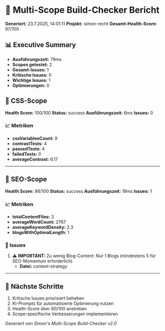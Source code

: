 # 🚀 Multi-Scope Build-Checker Bericht

**Generiert:** 23.7.2025, 14:01:11
**Projekt:** simon-recht
**Gesamt-Health-Score:** 97/100

## 📊 Executive Summary

- **Ausführungszeit:** 79ms
- **Scopes getestet:** 2
- **Gesamt-Issues:** 1
- **Kritische Issues:** 0
- **Wichtige Issues:** 1
- **Optimierungen:** 0

## 🎯 CSS-Scope

**Health Score:** 100/100
**Status:** success
**Ausführungszeit:** 6ms
**Issues:** 0

### 📈 Metriken

- **cssVariablesCount:** 9
- **contrastTests:** 4
- **passedTests:** 4
- **failedTests:** 0
- **averageContrast:** 6.17

---

## 🎯 SEO-Scope

**Health Score:** 98/100
**Status:** success
**Ausführungszeit:** 19ms
**Issues:** 1

### 📈 Metriken

- **totalContentFiles:** 3
- **averageWordCount:** 2767
- **averageKeywordDensity:** 2.3
- **blogsWithOptimalLength:** 1

### 🚨 Issues

1. ⚠️ **IMPORTANT:** Zu wenig Blog-Content: Nur 1 Blogs (mindestens 5 für SEO-Momentum erforderlich)
   - **Datei:** content-strategy

---

## 🔗 Nächste Schritte

1. Kritische Issues priorisiert beheben
2. KI-Prompts für automatisierte Optimierung nutzen
3. Health-Score über 80/100 anstreben
4. Scope-spezifische Verbesserungen implementieren

*Generiert von Simon's Multi-Scope Build-Checker v2.0*
